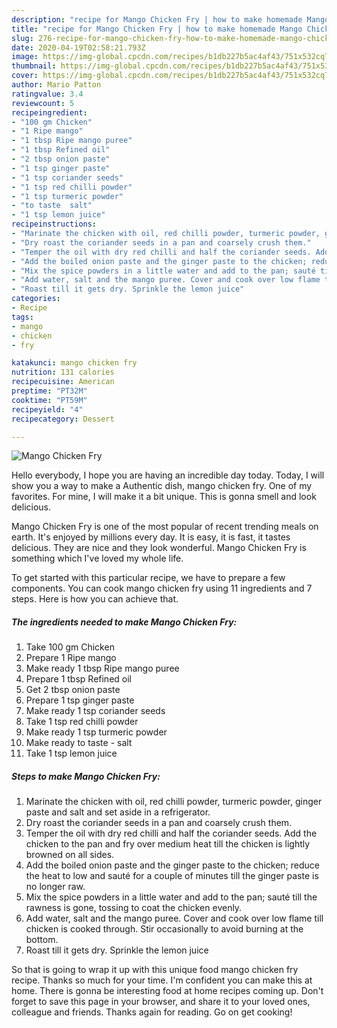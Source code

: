 ```yaml
---
description: "recipe for Mango Chicken Fry | how to make homemade Mango Chicken Fry"
title: "recipe for Mango Chicken Fry | how to make homemade Mango Chicken Fry"
slug: 276-recipe-for-mango-chicken-fry-how-to-make-homemade-mango-chicken-fry
date: 2020-04-19T02:58:21.793Z
image: https://img-global.cpcdn.com/recipes/b1db227b5ac4af43/751x532cq70/mango-chicken-fry-recipe-main-photo.jpg
thumbnail: https://img-global.cpcdn.com/recipes/b1db227b5ac4af43/751x532cq70/mango-chicken-fry-recipe-main-photo.jpg
cover: https://img-global.cpcdn.com/recipes/b1db227b5ac4af43/751x532cq70/mango-chicken-fry-recipe-main-photo.jpg
author: Mario Patton
ratingvalue: 3.4
reviewcount: 5
recipeingredient:
- "100 gm Chicken"
- "1 Ripe mango"
- "1 tbsp Ripe mango puree"
- "1 tbsp Refined oil"
- "2 tbsp onion paste"
- "1 tsp ginger paste"
- "1 tsp coriander seeds"
- "1 tsp red chilli powder"
- "1 tsp turmeric powder"
- "to taste  salt"
- "1 tsp lemon juice"
recipeinstructions:
- "Marinate the chicken with oil, red chilli powder, turmeric powder, ginger paste and salt and set aside in a refrigerator."
- "Dry roast the coriander seeds in a pan and coarsely crush them."
- "Temper the oil with dry red chilli and half the coriander seeds. Add the chicken to the pan and fry over medium heat till the chicken is lightly browned on all sides."
- "Add the boiled onion paste and the ginger paste to the chicken; reduce the heat to low and sauté for a couple of minutes till the ginger paste is no longer raw."
- "Mix the spice powders in a little water and add to the pan; sauté till the rawness is gone, tossing to coat the chicken evenly."
- "Add water, salt and the mango puree. Cover and cook over low flame till chicken is cooked through. Stir occasionally to avoid burning at the bottom."
- "Roast till it gets dry. Sprinkle the lemon juice"
categories:
- Recipe
tags:
- mango
- chicken
- fry

katakunci: mango chicken fry 
nutrition: 131 calories
recipecuisine: American
preptime: "PT32M"
cooktime: "PT59M"
recipeyield: "4"
recipecategory: Dessert

---
```



![Mango Chicken Fry](https://img-global.cpcdn.com/recipes/b1db227b5ac4af43/751x532cq70/mango-chicken-fry-recipe-main-photo.jpg)

Hello everybody, I hope you are having an incredible day today. Today, I will show you a way to make a Authentic dish, mango chicken fry. One of my favorites. For mine, I will make it a bit unique. This is gonna smell and look delicious.

Mango Chicken Fry is one of the most popular of recent trending meals on earth. It's enjoyed by millions every day. It is easy, it is fast, it tastes delicious. They are nice and they look wonderful. Mango Chicken Fry is something which I've loved my whole life.




To get started with this particular recipe, we have to prepare a few components. You can cook mango chicken fry using 11 ingredients and 7 steps. Here is how you can achieve that.

<!--inarticleads1-->

##### The ingredients needed to make Mango Chicken Fry:

1. Take 100 gm Chicken
1. Prepare 1 Ripe mango
1. Make ready 1 tbsp Ripe mango puree
1. Prepare 1 tbsp Refined oil
1. Get 2 tbsp onion paste
1. Prepare 1 tsp ginger paste
1. Make ready 1 tsp coriander seeds
1. Take 1 tsp red chilli powder
1. Make ready 1 tsp turmeric powder
1. Make ready to taste - salt
1. Take 1 tsp lemon juice




<!--inarticleads2-->

##### Steps to make Mango Chicken Fry:

1. Marinate the chicken with oil, red chilli powder, turmeric powder, ginger paste and salt and set aside in a refrigerator.
1. Dry roast the coriander seeds in a pan and coarsely crush them.
1. Temper the oil with dry red chilli and half the coriander seeds. Add the chicken to the pan and fry over medium heat till the chicken is lightly browned on all sides.
1. Add the boiled onion paste and the ginger paste to the chicken; reduce the heat to low and sauté for a couple of minutes till the ginger paste is no longer raw.
1. Mix the spice powders in a little water and add to the pan; sauté till the rawness is gone, tossing to coat the chicken evenly.
1. Add water, salt and the mango puree. Cover and cook over low flame till chicken is cooked through. Stir occasionally to avoid burning at the bottom.
1. Roast till it gets dry. Sprinkle the lemon juice




So that is going to wrap it up with this unique food mango chicken fry recipe. Thanks so much for your time. I'm confident you can make this at home. There is gonna be interesting food at home recipes coming up. Don't forget to save this page in your browser, and share it to your loved ones, colleague and friends. Thanks again for reading. Go on get cooking!
